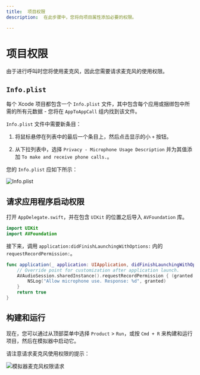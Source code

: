 ```yaml
---
title:  项目权限
description:  在此步骤中，您将向项目属性添加必要的权限。

---
```


项目权限
====

由于进行呼叫时您将使用麦克风，因此您需要请求麦克风的使用权限。

`Info.plist`
------------

每个 Xcode 项目都包含一个 `Info.plist` 文件，其中包含每个应用或捆绑包中所需的所有元数据 - 您将在 `AppToAppCall` 组内找到该文件。

`Info.plist` 文件中需要新条目：

1. 将鼠标悬停在列表中的最后一个条目上，然后点击显示的小 `+` 按钮。

2. 从下拉列表中，选择 `Privacy - Microphone Usage Description` 并为其值添加 `To make and receive phone calls.`。

您的 `Info.plist` 应如下所示：

![Info.plist](/images/client-sdk/ios-in-app-voice/info-plist.png)

请求应用程序启动权限
----------

打开 `AppDelegate.swift`，并在包含 `UIKit` 的位置之后导入 `AVFoundation` 库。

```swift
import UIKit
import AVFoundation
```

接下来，调用 `application:didFinishLaunchingWithOptions:` 内的 `requestRecordPermission:`。

```swift
func application(_ application: UIApplication, didFinishLaunchingWithOptions launchOptions: [UIApplication.LaunchOptionsKey: Any]?) -> Bool {
    // Override point for customization after application launch.
    AVAudioSession.sharedInstance().requestRecordPermission { (granted:Bool) in
        NSLog("Allow microphone use. Response: %d", granted)
    }
    return true
}
```

构建和运行
-----

现在，您可以通过从顶部菜单中选择 `Product` > `Run`，或按 `Cmd + R` 来构建和运行项目，然后在模拟器中启动它。

请注意请求麦克风使用权限的提示：

![模拟器麦克风权限请求](/images/client-sdk/ios-in-app-voice/permissions.png)

